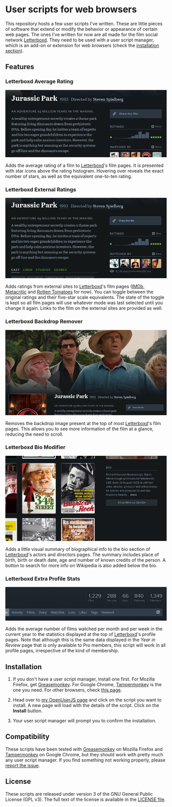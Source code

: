 # User scripts for web browsers

This repository hosts a few user scripts I've written. These are little pieces of software that extend or modify the behavior or appearance of certain web pages. The ones I've written for now are all made for the film social network [Letterboxd](http://letterboxd.com). They need to be used with a user script manager, which is an add-on or extension for web browsers (check the [installation section](#installation)).


## Features

### Letterboxd Average Rating

![Letterboxd Average Rating in action](img/letterboxd_average_rating_screenshot.gif)

Adds the average rating of a film to [Letterboxd](http://letterboxd.com)'s film pages. It is presented with star icons above the rating histogram. Hovering over reveals the exact number of stars, as well as the equivalent one-to-ten rating.

### Letterboxd External Ratings

![Letterboxd External Ratings in action](img/letterboxd_external_ratings_screenshot.gif)

Adds ratings from external sites to [Letterboxd](http://letterboxd.com)'s film pages ([IMDb](http://www.imdb.com/), [Metacritic](http://www.metacritic.com/) and [Rotten Tomatoes](http://www.rottentomatoes.com/) for now). You can toggle between the original ratings and their five-star scale equivalents. The state of the toggle is kept so all film pages will use whatever mode was last selected until you change it again. Links to the film on the external sites are provided as well.

### Letterboxd Backdrop Remover

![Letterboxd Backdrop Remover in action](img/letterboxd_backdrop_remover_screenshot.gif)

Removes the backdrop image present at the top of most [Letterboxd](http://letterboxd.com)'s film pages. This allows you to see more information of the film at a glance, reducing the need to scroll.

### Letterboxd Bio Modifier

![Letterboxd Bio Modifier in action](img/letterboxd_bio_modifier_screenshot.gif)

Adds a little visual summary of biographical info to the bio section of [Letterboxd](http://letterboxd.com)'s actors and directors pages. The summary includes place of birth, birth or death date, age and number of known credits of the person. A button to search for more info on Wikipedia is also added below the bio.

### Letterboxd Extra Profile Stats

![Letterboxd Extra Profile Stats in action](img/letterboxd_extra_profile_stats_screenshot.gif)

Adds the average number of films watched per month and per week in the current year to the statistics displayed at the top of [Letterboxd](http://letterboxd.com)'s profile pages. Note that although this is the same data displayed in the *Year in Review* page that is only available to Pro members, this script will work in all profile pages, irrespective of the kind of membership.


## Installation

1. If you don't have a user script manager, install one first. For Mozilla Firefox, get [Greasemonkey](https://addons.mozilla.org/firefox/addon/greasemonkey/). For Google Chrome, [Tampermonkey](https://chrome.google.com/webstore/detail/tampermonkey/dhdgffkkebhmkfjojejmpbldmpobfkfo) is the one you need. For other browsers, check [this page](http://wiki.greasespot.net/Cross-browser_userscripting).

2. Head over to [my OpenUserJS page](https://openuserjs.org/users/rcalderong/scripts) and click on the script you want to install. A new page will load with the details of the script. Click on the **Install** button.

3. Your user script manager will prompt you to confirm the installation.


## Compatibility

These scripts have been tested with [Greasemonkey](https://addons.mozilla.org/firefox/addon/greasemonkey/) on Mozilla Firefox and [Tampermonkey](https://chrome.google.com/webstore/detail/tampermonkey/dhdgffkkebhmkfjojejmpbldmpobfkfo) on Google Chrome, but they should work with pretty much any user script manager. If you find something not working properly, please [report the issue](https://github.com/rcalderong/userscripts/issues).


## License

These scripts are released under version 3 of the GNU General Public License (GPL v3). The full text of the license is available in the [LICENSE file](LICENSE).